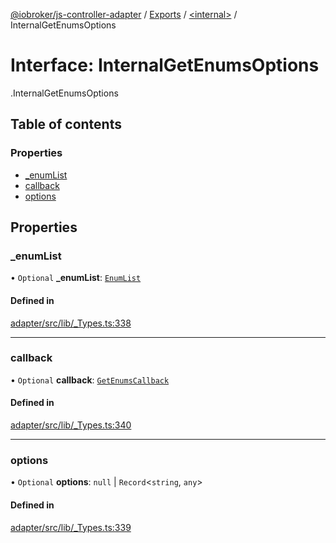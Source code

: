 [@iobroker/js-controller-adapter](../README.md) / [Exports](../modules.md) / [<internal\>](../modules/internal_.md) / InternalGetEnumsOptions

# Interface: InternalGetEnumsOptions

[<internal>](../modules/internal_.md).InternalGetEnumsOptions

## Table of contents

### Properties

- [\_enumList](internal_.InternalGetEnumsOptions.md#_enumlist)
- [callback](internal_.InternalGetEnumsOptions.md#callback)
- [options](internal_.InternalGetEnumsOptions.md#options)

## Properties

### \_enumList

• `Optional` **\_enumList**: [`EnumList`](../modules/internal_.md#enumlist)

#### Defined in

[adapter/src/lib/_Types.ts:338](https://github.com/ioBroker/ioBroker.js-controller/blob/5d3ad273/packages/adapter/src/lib/_Types.ts#L338)

___

### callback

• `Optional` **callback**: [`GetEnumsCallback`](../modules/internal_.md#getenumscallback)

#### Defined in

[adapter/src/lib/_Types.ts:340](https://github.com/ioBroker/ioBroker.js-controller/blob/5d3ad273/packages/adapter/src/lib/_Types.ts#L340)

___

### options

• `Optional` **options**: ``null`` \| `Record`<`string`, `any`\>

#### Defined in

[adapter/src/lib/_Types.ts:339](https://github.com/ioBroker/ioBroker.js-controller/blob/5d3ad273/packages/adapter/src/lib/_Types.ts#L339)
